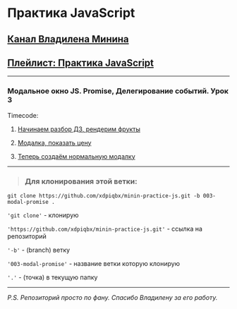 # Практика JavaScript

## [Канал Владилена Минина](https://www.youtube.com/c/VladilenMinin)

## [Плейлист: Практика JavaScript](https://www.youtube.com/playlist?list=PLqKQF2ojwm3n-ufn3E-l6Y0VxDrj3hM5M)

---

### Модальное окно JS. Promise, Делегирование событий. Урок 3

Timecode:

1. [Начинаем разбор ДЗ, рендерим фрукты](https://youtu.be/GVGq0iy8GQE?list=PLqKQF2ojwm3n-ufn3E-l6Y0VxDrj3hM5M&t=23)

2. [Модалка, показать цену](https://youtu.be/GVGq0iy8GQE?list=PLqKQF2ojwm3n-ufn3E-l6Y0VxDrj3hM5M&t=384)

3. [Теперь создаём нормальную модалку](https://youtu.be/GVGq0iy8GQE?list=PLqKQF2ojwm3n-ufn3E-l6Y0VxDrj3hM5M&t=592)

---

> ### Для клонирования этой ветки:

```code
git clone https://github.com/xdpiqbx/minin-practice-js.git -b 003-modal-promise .
```

`'git clone'` - клонирую

`'https://github.com/xdpiqbx/minin-practice-js.git'` - ссылка на репозиторий

`'-b'` - (branch) ветку

`'003-modal-promise'` - название ветки которую клонирую

`'.'` - (точка) в текущую папку

---

_P.S. Репозиторий просто по фану. Спасибо Владилену за его работу._
